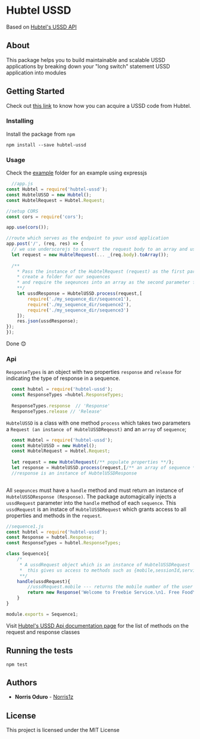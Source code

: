# Hubtel USSD

Based on [Hubtel's USSD API](https://developers.hubtel.com/documentations/ussd)

## About

This package helps you to build maintainable and scalable USSD applications by breaking down your "long switch" statement USSD application into modules

## Getting Started

Check out [this link](https://developers.hubtel.com/documentations/ussd#how-to-get-ussd-short-code) to know how you can acquire a USSD code from Hubtel.

### Installing

Install the package from `npm`

```
npm install --save hubtel-ussd
```

### Usage
Check the [example](https://github.com/Norris1z/hubtel-ussd/blob/master/example) folder for an example using expressjs

```js
  //app.js 
const Hubtel = require('hubtel-ussd');
const HubtelUSSD = new Hubtel();
const HubtelRequest = Hubtel.Request;

//setup CORS
const cors = require('cors');

app.use(cors());

//route which serves as the endpoint to your ussd application
app.post('/', (req, res) => {
  // we use underscorejs to convert the request body to an array and use the spread operator
  let request = new HubtelRequest(... _(req.body).toArray());
  
  /**
    * Pass the instance of the HubtelRequest (request) as the first parameter to HubtelUSSD.process
    * create a folder for our sequences
    * and require the seqeunces into an array as the second parameter for HubtelUSSD.process
    **/
    let ussdResponse = HubtelUSSD.process(request,[
        require('./my_sequence_dir/sequence1'),
        require('./my_sequence_dir/sequence2'),
        require('./my_sequence_dir/sequence3')
    ]);
    res.json(ussdResponse);
});
});
```

Done :blush:

### Api
`ResponseTypes` is an object with two properties `response` and `release` for indicating the type of response in a sequence.

```js
  const hubtel = require('hubtel-ussd');
  const ResponseTypes =hubtel.ResponseTypes;
  
  ResponseTypes.response  // 'Response'
  ResponseTypes.release // 'Release'
```

`HubtelUSSD` is a class with one method `process` which takes two parameters a `Request (an instance of HubtelUSSDReqeust)` and
an `array` of `sequence`;

```js
  const Hubtel = require('hubtel-ussd');
  const HubtelUSSD = new Hubtel();
  const HubtelRequest = Hubtel.Request;
  
  let request = new HubtelRequest(/** populate properties **/);
  let response = HubtelUSSD.process(request,[/** an array of sequence **/);
  //response is an instance of HubtelUSSDResponse
  
```

All `seqeunces` must have a `handle` method and must return an instance of `HubtelUSSDResponse (Response)`.
The package automagically injects a `ussdRequest` parameter into the `handle` method of each `sequence`. This `ussdRequest` is an 
instace of `HubtelUSSDRequest` which grants access to all properties and methods in the `request`.

```js
//sequence1.js
const hubtel = require('hubtel-ussd');
const Response = hubtel.Response;
const ResponseTypes = hubtel.ResponseTypes;

class Sequence1{
    /*
     * A ussdRequest object which is an instance of HubtelUSSDRequest
     *  this gives us access to methods such as {mobile,sessionId,serviceCode,type} etc 
     **/
    handle(ussdRequest){
        //ussdRequest.mobile --- returns the mobile number of the user performing the request. etc
        return new Response('Welcome to Freebie Service.\n1. Free Food\n2. Free Drink\n3. Free Airtime',ResponseTypes.response);
    }
}

module.exports = Sequence1;
```

Visit [Hubtel's USSD Api documentation page](https://developers.hubtel.com/documentations/ussd-api) for the list of methods on the request 
and response classes
## Running the tests

`npm test`

## Authors

* **Norris Oduro** - [Norris1z](https://github.com/Norris1z)

## License

This project is licensed under the MIT License
